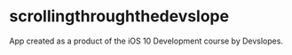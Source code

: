 # scrollingthroughthedevslope
App created as a product of the iOS 10 Development course by Devslopes.
